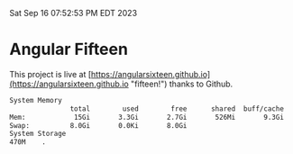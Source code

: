Sat Sep 16 07:52:53 PM EDT 2023

# Angular Fifteen


This project is live at [https://angularsixteen.github.io](https://angularsixteen.github.io "fifteen!") thanks to Github.

```bash
System Memory
               total        used        free      shared  buff/cache   available
Mem:            15Gi       3.3Gi       2.7Gi       526Mi       9.3Gi        11Gi
Swap:          8.0Gi       0.0Ki       8.0Gi
System Storage
470M	.
